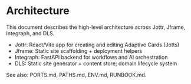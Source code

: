# Architecture

This document describes the high-level architecture across Jottr, Jframe, Integraph, and DLS.

- Jottr: React/Vite app for creating and editing Adaptive Cards (Jotts)
- Jframe: Static site scaffolding + deployment helpers
- Integraph: FastAPI backend for workflows and AI orchestration
- DLS: Static site generator + content store; domain lifecycle system

See also: PORTS.md, PATHS.md, ENV.md, RUNBOOK.md.

